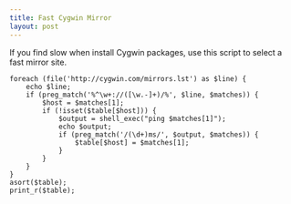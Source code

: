 ```yaml
---
title: Fast Cygwin Mirror
layout: post
---
```


If you find slow when install Cygwin packages, use this script to select a fast mirror site.

    foreach (file('http://cygwin.com/mirrors.lst') as $line) {
        echo $line;
        if (preg_match('%^\w+://([\w.-]+)/%', $line, $matches)) {
            $host = $matches[1];
            if (!isset($table[$host])) {
                $output = shell_exec("ping $matches[1]");
                echo $output;
                if (preg_match('/(\d+)ms/', $output, $matches)) {
                    $table[$host] = $matches[1];
                }
            }
        }
    }
    asort($table);
    print_r($table);

